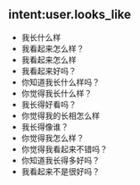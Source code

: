 ## intent:user.looks_like
- 我长什么样
- 我看起来怎么样？
- 我看起来怎么样
- 我看起来好吗？
- 你知道我长什么样吗？
- 你觉得我长什么样？
- 我长得好看吗？
- 你觉得我的长相怎么样
- 我长得像谁？
- 你觉得我怎么样？
- 你觉得我看起来不错吗？
- 你知道我长得多好吗？
- 我看起来不是很好吗？
